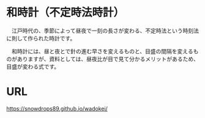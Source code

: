 # 和時計（不定時法時計）
　江戸時代の、季節によって昼夜で一刻の長さが変わる、不定時法という時刻法に則して作られた時計です。

　和時計には、昼と夜とで針の進む早さを変えるものと、目盛の間隔を変えるものがありますが、資料としては、昼夜比が目で見て分かるメリットがあるため、目盛が変わる式です。

# URL
 https://snowdrops89.github.io/wadokei/
